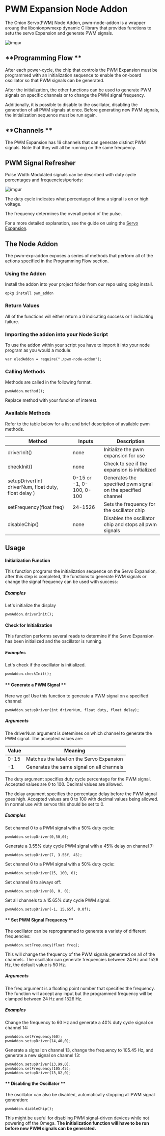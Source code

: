 # **PWM Expansion Node Addon**

The Onion Servo(PWM) Node Addon, pwm-node-addon is a wrapper aroung the libonionpwmexp dynamic C library that provides functions to setu the servo Expansion and generate PWM signals.

![imgur](http://i.imgur.com/aNoYCZc.png)

## **Programming Flow **

After each power-cycle, the chip that controls the PWM Expansion must be programmed with an initialization sequence to enable the on-board oscillator so that PWM signals can be generated.

After the initialization, the other functions can be used to generate PWM signals on specific channels or to change the PWM signal frequency.

Additionally, it is possible to disable to the oscillator, disabling the generation of all PWM signals at once. Before generating new PWM signals, the initialization sequence must be run again.

## **Channels **

The PWM Expansion has 16 channels that can generate distinct PWM signals. Note that they will all be running on the same frequency.

## **PWM Signal Refresher**

Pulse Width Modulated signals can be described with duty cycle percentages and frequencies/periods:

![imgur](http://www.bristolwatch.com/picaxe/images/io43.gif)

The duty cycle indicates what percentage of time a signal is on or high voltage.

The frequency determines the overall period of the pulse.

For a more detailed explanation, see the guide on using the [Servo Expansion](https://wiki.onion.io/Tutorials/Expansions/Using-the-Servo-Expansion#pwm-signals).

## **The Node Addon**


The pwm-exp-addon exposes a series of methods that perform all of the actions specified in the Programming Flow section.

### **Using the Addon**

Install the addon into your project folder from our repo using opkg install.

```
opkg install pwm_addon
```
### **Return Values**

All of the functions will either return a 0 indicating success or 1 indicating failure.

### **Importing the addon into your Node Script**

To use the addon within your script you have to import it into your node program as you would a module: 

```
var oledAddon = require("./pwm-node-addon");
```

### **Calling Methods**

Methods are called in the following format. 

```
pwmAddon.method();
```
Replace method with your funcion of interest. 
### **Available Methods**

Refer to the table below for a list and brief description of available pwm methods. 

|  Method |   Inputs|  Description |
|---|---|---|
|driverInit()|none| Initialize the pwm expansion for use|
|checkInit()|none|Check to see if the expansion is initialized|
|setupDriver(int driverNum, float duty, float delay )| 0-15 or -1, 0-100, 0-100 |Generates the specified pwm signal on the specified channel|
|setFrequency(float freq)| 24-1526| Sets the frequency for the oscillator chip|
|disableChip()|none|Disables the oscillator chip and stops all pwm signals|

## **Usage**

#### **Initialization Function**
This function programs the initialization sequence on the Servo Expansion, after this step is completed, the functions to generate PWM signals or change the signal frequency can be used with success:

##### **Examples**
Let's initialize the display
```
pwmAddon.driverInit();
```
#### **Check for Initialization**

This function performs several reads to determine if the Servo Expansion has been initialized and the oscillator is running.

##### **Examples**
Let's check if the oscillator is initialized.
```
pwmAddon.checkInit();
```
#### ** Generate a PWM Signal **
Here we go! Use this function to generate a PWM signal on a specified channel:
```
pwmAddon.setupDriver(int driverNum, float duty, float delay);
```
##### **Arguments**

The driverNum argument is detemines on which channel to generate the PWM signal. The accepted values are:

|Value|Meaning|
|-|-|
|0-15|Matches the label on the Servo Expansion|
|-1|Generates the same signal on all channels|

The duty argument specifies duty cycle percentage for the PWM signal. Accepted values are 0 to 100. Decimal values are allowed.

The delay argument specifies the percentage delay before the PWM signal goes high. Accepted values are 0 to 100 with decimal values being allowed. In normal use with servos this should be set to 0.
##### **Examples**

Set channel 0 to a PWM signal with a 50% duty cycle:
```
pwmAddon.setupDriver(0,50,0);
```
Generate a 3.55% duty cycle PWM signal with a 45% delay on channel 7:
```
pwmAddon.setupDriver(7, 3.55f, 45);
```
Set channel 0 to a PWM signal with a 50% duty cycle:
```
pwmAddon.setupDriver(15, 100, 0);
```
Set channel 8 to always off:
```
pwmAddon.setupDriver(8, 0, 0);
```
Set all channels to a 15.65% duty cycle PWM signal:
```
pwmAddon.setupDriver(-1, 15.65f, 0.0f);
```
#### ** Set PWM Signal Frequency **

The oscillator can be reprogrammed to generate a variety of different frequencies:
```
pwmAddon.setFrequency(float freq);
```
This will change the frequency of the PWM signals generated on all of the channels. The oscillator can generate frequencies between 24 Hz and 1526 Hz, the default value is 50 Hz.

##### **Arguments**

The freq argument is a floating point number that specifies the frequency. The function will accept any input but the programmed frequency will be clamped between 24 Hz and 1526 Hz.

##### **Examples**
Change the frequency to 60 Hz and generate a 40% duty cycle signal on channel 14:

```
pwmAddon.setFrequency(60);
pwmAddon.setupDriver(14,40,0);
```
Generate a signal on channel 13, change the frequency to 105.45 Hz, and generate a new signal on channel 13:
```
pwmAddon.setupDriver(13,99,0);
pwmAddon.setFrequency(105.45);
pwmAddon.setupDriver(13,82,0);
```
#### ** Disabling the Oscillator **
The oscillator can also be disabled, automatically stopping all PWM signal generation:
```
pwmAddon.diableChip();
```
This might be useful for disabling PWM signal-driven devices while not powering off the Omega. **The initialization function will have to be run before new PWM signals can be generated.**
